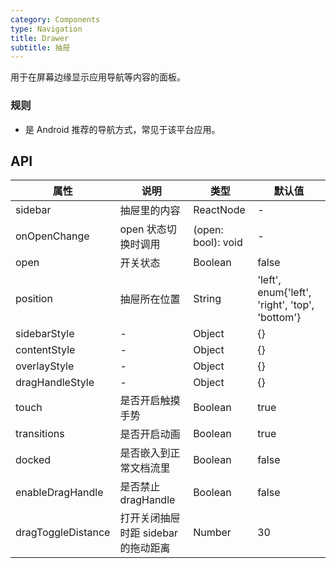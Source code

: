 ```yaml
---
category: Components
type: Navigation
title: Drawer
subtitle: 抽屉
---
```


用于在屏幕边缘显示应用导航等内容的面板。

### 规则

- 是 Android 推荐的导航方式，常见于该平台应用。

## API

属性 | 说明 | 类型 | 默认值
----|-----|------|------
| sidebar | 抽屉里的内容 | ReactNode | - |
| onOpenChange | open 状态切换时调用 | (open: bool): void | - |
| open | 开关状态 | Boolean | false |
| position | 抽屉所在位置 | String | 'left', enum{'left', 'right', 'top', 'bottom'} |
| sidebarStyle | - | Object | {} |
| contentStyle | - | Object | {} |
| overlayStyle | - | Object | {} |
| dragHandleStyle | - | Object | {} |
| touch | 是否开启触摸手势 | Boolean | true |
| transitions | 是否开启动画 | Boolean | true |
| docked | 是否嵌入到正常文档流里 | Boolean | false |
| enableDragHandle | 是否禁止 dragHandle | Boolean | false |
| dragToggleDistance | 打开关闭抽屉时距 sidebar 的拖动距离 | Number | 30 |
